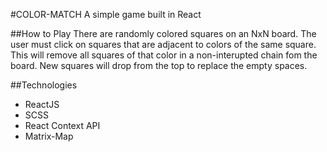 #COLOR-MATCH
A simple game built in React

##How to Play
There are randomly colored squares on an NxN board. The user must click on squares that are adjacent to colors of the same square. This will remove all squares of that color in a non-interupted chain fom the board. New squares will drop from the top to replace the empty spaces.

##Technologies
* ReactJS
* SCSS
* React Context API
* Matrix-Map 